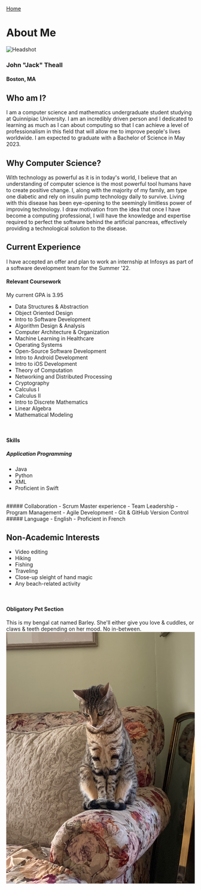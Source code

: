 [Home](./)
# About Me
![Headshot](./assets/images/Theall_Headshot.jpg)
### John "Jack" Theall
#### Boston, MA


## Who am I?
I am a computer science and mathematics undergraduate student studying at Quinnipiac University. I am an incredibly
driven person and I dedicated to learning as much as I can about computing so
that I can achieve a level of professionalism in this field that will allow
me to improve people's lives worldwide. I am expected to graduate with a Bachelor of Science in May 2023.

## Why Computer Science?
With technology as powerful as it is in today's world, I believe that an understanding of computer science
is the most powerful tool humans have to create positive change. I, along with the majority of my family,
am type one diabetic and rely on insulin pump technology daily to survive. Living with this disease
has been eye-opening to the seemingly limitless power of improving technology. I draw motivation from the idea that
once I have become a computing professional, I will have the knowledge and expertise required to perfect the software behind
the artificial pancreas, effectively providing a technological solution to the disease.

## Current Experience
I have accepted an offer and plan to work an internship at Infosys as part of a software development team for the Summer '22.

#### Relevant Coursework
My current GPA is 3.95
- Data Structures & Abstraction
- Object Oriented Design
- Intro to Software Development
- Algorithm Design & Analysis
- Computer Architecture & Organization
- Machine Learning in Healthcare
- Operating Systems
- Open-Source Software Development
- Intro to Android Development
- Intro to iOS Development
- Theory of Computation
- Networking and Distributed Processing
- Cryptography
- Calculus I
- Calculus II
- Intro to Discrete Mathematics
- Linear Algebra
- Mathematical Modeling

<br />

#### Skills
##### Application Programming
- Java
- Python
- XML
- Proficient in Swift
<br />
##### Collaboration
- Scrum Master experience
- Team Leadership
- Program Management
- Agile Development
- Git & GitHub Version Control
<br />
##### Language
- English
- Proficient in French
<br />

## Non-Academic Interests
- Video editing
- Hiking
- Fishing
- Traveling
- Close-up sleight of hand magic
- Any beach-related activity
<br />

#### Obligatory Pet Section
This is my bengal cat named Barley. She'll either give you love & cuddles, or claws & teeth depending on her mood. No in-between.
![Barley](./assets/images/barley.JPG)

